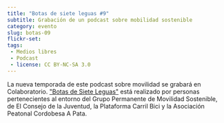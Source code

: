 ```yaml
---
title: "Botas de siete leguas #9"
subtitle: Grabación de un podcast sobre mobilidad sostenible
category: evento
slug: botas-09
flickr-set: 
tags:
 - Medios libres
 - Podcast
 - license: CC BY-NC-SA 3.0
---
```


La nueva temporada de este podcast sobre movilidad se grabará en Colaboratorio. ["Botas de Siete Leguas"](http://www.ivoox.com/podcast-podcast-programa-botas-siete-leguas_sq_f111311_1.html) está realizado por personas pertenecientes al entorno del Grupo Permanente de Movilidad Sostenible, de El Consejo de la Juventud, la Plataforma Carril Bici y la Asociación Peatonal Cordobesa A Pata.